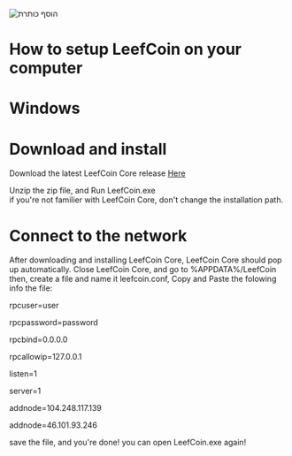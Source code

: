 
![הוסף כותרת](https://user-images.githubusercontent.com/85453562/124459621-2b10ca00-dd43-11eb-8f60-52ab5262143c.png)

# How to setup LeefCoin on your computer

# Windows

# Download and install
Download the latest LeefCoin Core release [Here](https://github.com/LeefCoin/LeefCoin/releases/download/1.0/LeefCoinWindows.zip)

Unzip the zip file, and Run LeefCoin.exe\
if you're not familier with LeefCoin Core, don't change the installation path.

# Connect to the network
After downloading and installing LeefCoin Core, LeefCoin Core should pop up automatically.
Close LeefCoin Core, and go to %APPDATA%/LeefCoin
then, create a file and name it leefcoin.conf, Copy and Paste the folowing info the file:

rpcuser=user

rpcpassword=password

rpcbind=0.0.0.0

rpcallowip=127.0.0.1

listen=1

server=1

addnode=104.248.117.139

addnode=46.101.93.246


save the file, and you're done! you can open LeefCoin.exe again!
